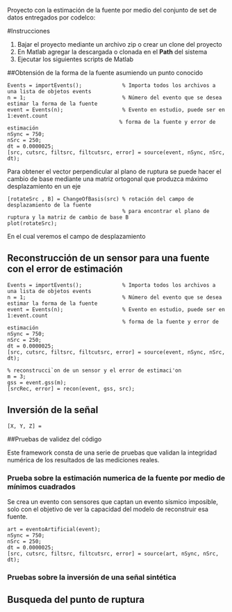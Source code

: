 Proyecto con la estimación de la fuente por medio del conjunto de set de datos
entregados por codelco:

#Instrucciones

1. Bajar el proyecto mediante un archivo zip o crear un clone del proyecto
2. En Matlab agregar la descargada o clonada en el **Path** del sistema
3. Ejecutar los siguientes scripts de Matlab

##Obtensión de la forma de la fuente asumiendo un punto conocido

 ```
Events = importEvents();             % Importa todos los archivos a una lista de objetos events
n = 1;                               % Número del evento que se desea estimar la forma de la fuente
event = Events(n);                   % Evento en estudio, puede ser en 1:event.count
                                     % forma de la fuente y error de estimación
nSync = 750;
nSrc = 250;
dt = 0.0000025;
[src, cutsrc, filtsrc, filtcutsrc, error] = source(event, nSync, nSrc, dt); 
```
Para obtener el vector perpendicular al plano de ruptura se puede hacer el cambio de base
mediante una matriz ortogonal que produzca máximo desplazamiento en un eje

```        
[rotateSrc , B] = ChangeOfBasis(src) % rotación del campo de desplazamiento de la fuente
                                     % para encontrar el plano de ruptura y la matriz de cambio de base B
plot(rotateSrc);
 ```
En el cual veremos el campo de desplazamiento

## Reconstrucción de un sensor para una fuente con el error de estimación

```
Events = importEvents();             % Importa todos los archivos a una lista de objetos events
n = 1;                               % Número del evento que se desea estimar la forma de la fuente
event = Events(n);                   % Evento en estudio, puede ser en 1:event.count
                                     % forma de la fuente y error de estimación
nSync = 750;
nSrc = 250;
dt = 0.0000025;
[src, cutsrc, filtsrc, filtcutsrc, error] = source(event, nSync, nSrc, dt);

% reconstrucci`on de un sensor y el error de estimaci'on
m = 3;
gss = event.gss(m);
[srcRec, error] = recon(event, gss, src);
```

## Inversión de la señal

```
[X, Y, Z] = 
```

##Pruebas de validez del código 
 
Este framework consta de una serie de pruebas que validan la integridad numérica de los resultados de las mediciones reales.
### Prueba sobre la estimación numerica de la fuente por medio de mínimos cuadrados
Se crea un evento con sensores que captan un evento sísmico imposible, solo
con el objetivo de ver la capacidad del modelo de reconstruir esa fuente.

```
art = eventoArtificial(event);
nSync = 750;
nSrc = 250;
dt = 0.0000025;
[src, cutsrc, filtsrc, filtcutsrc, error] = source(art, nSync, nSrc, dt);

```
### Pruebas sobre la inversión de una señal sintética




## Busqueda del punto de ruptura
